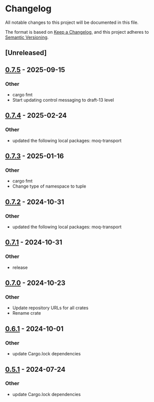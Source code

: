 # Changelog
All notable changes to this project will be documented in this file.

The format is based on [Keep a Changelog](https://keepachangelog.com/en/1.0.0/),
and this project adheres to [Semantic Versioning](https://semver.org/spec/v2.0.0.html).

## [Unreleased]

## [0.7.5](https://github.com/englishm/moq-rs/compare/moq-relay-ietf-v0.7.4...moq-relay-ietf-v0.7.5) - 2025-09-15

### Other

- cargo fmt
- Start updating control messaging to draft-13 level

## [0.7.4](https://github.com/englishm/moq-rs/compare/moq-relay-ietf-v0.7.3...moq-relay-ietf-v0.7.4) - 2025-02-24

### Other

- updated the following local packages: moq-transport

## [0.7.3](https://github.com/englishm/moq-rs/compare/moq-relay-ietf-v0.7.2...moq-relay-ietf-v0.7.3) - 2025-01-16

### Other

- cargo fmt
- Change type of namespace to tuple

## [0.7.2](https://github.com/englishm/moq-rs/compare/moq-relay-ietf-v0.7.1...moq-relay-ietf-v0.7.2) - 2024-10-31

### Other

- updated the following local packages: moq-transport

## [0.7.1](https://github.com/englishm/moq-rs/compare/moq-relay-ietf-v0.7.0...moq-relay-ietf-v0.7.1) - 2024-10-31

### Other

- release

## [0.7.0](https://github.com/englishm/moq-rs/releases/tag/moq-relay-ietf-v0.7.0) - 2024-10-23

### Other

- Update repository URLs for all crates
- Rename crate

## [0.6.1](https://github.com/kixelated/moq-rs/compare/moq-relay-v0.6.0...moq-relay-v0.6.1) - 2024-10-01

### Other

- update Cargo.lock dependencies

## [0.5.1](https://github.com/kixelated/moq-rs/compare/moq-relay-v0.5.0...moq-relay-v0.5.1) - 2024-07-24

### Other
- update Cargo.lock dependencies
